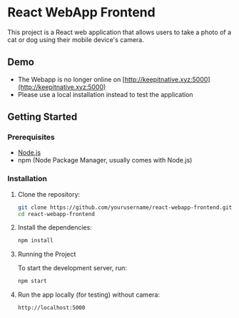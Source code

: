 # React WebApp Frontend

This project is a React web application that allows users to take a photo of a cat or dog using their mobile device's camera.

## Demo

- The Webapp is no longer online on [http://keepitnative.xyz:5000](http://keepitnative.xyz:5000)
- Please use a local installation instead to test the application

## Getting Started

### Prerequisites

- [Node.js](https://nodejs.org/en#download)
- npm (Node Package Manager, usually comes with Node.js)

### Installation

1. Clone the repository:
    ```sh
    git clone https://github.com/yourusername/react-webapp-frontend.git
    cd react-webapp-frontend
    ```

2. Install the dependencies:
    ```sh
    npm install
    ```

3. Running the Project

    To start the development server, run:
    ```sh
    npm start
    ```

4. Run the app locally (for testing) without camera:
    ```
    http://localhost:5000
    ```
